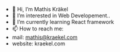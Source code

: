 - 👋 Hi, I’m Mathis Kräkel
- 👀 I’m interested in Web Developement..
- 🌱 I’m currently learning React framework
- 📫 How to reach me:
- mail: mathis@kraekel.com
- website: kraekel.com

<!---
Mathis027/Mathis027 is a ✨ special ✨ repository because its `README.md` (this file) appears on your GitHub profile.
You can click the Preview link to take a look at your changes.
--->

